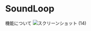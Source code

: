 # SoundLoop
機能について
![スクリーンショット (14)](https://github.com/yamaki-egg/SoundLoop/assets/120764488/ffc3435d-42c2-4783-88d3-ca33d98ad00d)
